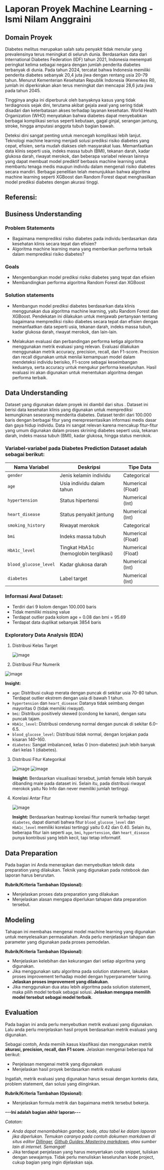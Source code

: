 # Laporan Proyek Machine Learning - Ismi Nilam Anggraini

## Domain Proyek

Diabetes melitus merupakan salah satu penyakit tidak menular yang prevalensinya terus meningkat di seluruh dunia. Berdasarkan data dari International Diabetes Federation (IDF) tahun 2021, Indonesia menempati peringkat kelima sebagai negara dengan jumlah penderita diabetes terbanyak di dunia. Pada tahun 2024, tercatat bahwa Indonesia memiliki penderita diabetes sebanyak 20,4 juta jiwa dengan rentang usia 20–79 tahun. Menurut Kementerian Kesehatan Republik Indonesia (Kemenkes RI), jumlah ini diperkirakan akan terus meningkat dan mencapai 28,6 juta jiwa pada tahun 2045.

Tingginya angka ini diperburuk oleh banyaknya kasus yang tidak terdiagnosis sejak dini, terutama akibat gejala awal yang sering tidak disadari dan keterbatasan akses terhadap layanan kesehatan. World Health Organization (WHO) menyatakan bahwa diabetes dapat menyebabkan berbagai komplikasi serius seperti kebutaan, gagal ginjal, serangan jantung, stroke, hingga amputasi anggota tubuh bagian bawah.

Deteksi dini sangat penting untuk mencegah komplikasi lebih lanjut. Teknologi machine learning menjadi solusi prediksi risiko diabetes yang cepat, efisien, serta mudah diakses oleh masyarakat luas. Memanfaatkan data klinis seperti usia, indeks massa tubuh (BMI), tekanan darah, kadar glukosa darah, riwayat merokok, dan beberapa variabel relevan lainnya yang dapat membuat model prediktif berbasis machine learning untuk membantu tenaga medis maupun individu dalam mengenali risiko diabetes secara mandiri.
Berbagai penelitian telah menunjukkan bahwa algoritma machine learning seperti XGBoost dan Random Forest dapat menghasilkan model prediksi diabetes dengan akurasi tinggi.


**Referensi**:
- 

## Business Understanding

### Problem Statements
- Bagaimana memprediksi risiko diabetes pada individu berdasarkan data kesehatan klinis secara tepat dan efisien?
- Algoritma machine learning mana yang memberikan performa terbaik dalam memprediksi risiko diabetes?

### Goals

- Mengembangkan model prediksi risiko diabetes yang tepat dan efisien
- Membandingkan performa algoritma Random Forest dan XGBoost

### Solution statements
- Membangun model prediksi diabetes berdasarkan data klinis menggunakan dua algoritma machine learning, yaitu Random Forest dan XGBoost.
  Pendekatan ini dilakukan untuk menjawab pertanyaan tentang bagaimana memprediksi risiko diabetes secara tepat dan efisien dengan memanfaatkan data seperti usia, tekanan darah, indeks massa tubuh, kadar glukosa darah, riwayat merokok, dan lain-lain.

- Melakukan evaluasi dan perbandingan performa ketiga algoritma menggunakan metrik evaluasi yang relevan. Evaluasi dilakukan menggunakan metrik accuracy, precision, recall, dan F1-score. Precision dan recall digunakan untuk menilai kemampuan model dalam mendeteksi individu berisiko, F1-score sebagai keseimbangan keduanya, serta accuracy untuk mengukur performa keseluruhan. Hasil evaluasi ini akan digunakan untuk menentukan algoritma dengan performa terbaik.


## Data Understanding
Dataset yang digunakan dalam proyek ini diambil dari situs . Dataset ini berisi data kesehatan klinis yang digunakan untuk memprediksi kemungkinan seseorang menderita diabetes. Dataset terdiri dari 100.000 baris dengan berbagai fitur yang merepresentasikan informasi medis dasar dan gaya hidup individu. Data ini sangat relevan karena mencakup fitur-fitur yang umum digunakan dalam proses skrining diabetes seperti usia, tekanan darah, indeks massa tubuh (BMI), kadar glukosa, hingga status merokok. 

### Variabel-variabel pada Diabetes Prediction Dataset adalah sebagai berikut:

| **Nama Variabel**     | **Deskripsi**                                                        | **Tipe Data**     |
| --------------------- | -------------------------------------------------------------------- | ----------------- |
| `gender`              | Jenis kelamin individu                                               | Categorical       |
| `age`                 | Usia individu dalam tahun                                            | Numerical (Float) |
| `hypertension`        | Status hipertensi                                                    | Numerical (Int)   |
| `heart_disease`       | Status penyakit jantung                                              | Numerical (Int)   |
| `smoking_history`     | Riwayat merokok                                                      | Categorical       |
| `bmi`                 | Indeks massa tubuh                                                   | Numerical (Float) |
| `HbA1c_level`         | Tingkat HbA1c (hemoglobin terglikasi)                                | Numerical (Float) |
| `blood_glucose_level` | Kadar glukosa darah                                                  | Numerical (Int)   |
| `diabetes`            | Label target                                                         | Numerical (Int)   |

### Informasi Awal Dataset:
- Terdiri dari 9 kolom dengan 100.000 baris
- Tidak memiliki missing value
- Terdapat outlier pada kolom age = 0.08 dan bmi = 95.69
- Terdapat data duplikat sebanyak 3854 baris

### Exploratory Data Analysis (EDA)

1. Distribusi Kelas Target
   
   ![image](https://github.com/user-attachments/assets/9e35c752-d090-4424-ab94-84908055f849)

2. Distribusi Fitur Numerik

  ![image](https://github.com/user-attachments/assets/ef1abf06-ee26-44f5-b54a-48a5fac4d5d7)

**Insight:**

* `age`: Distribusi cukup merata dengan puncak di sekitar usia 70-80 tahun. Terdapat outlier ekstrem dengan usia di bawah 1 tahun.
* `hypertension` dan `heart_disease`: Datanya tidak seimbang dengan mayoritas 0 (tidak memiliki riwayat).
* `bmi`: Distribusi positively skewed (condong ke kanan), dengan satu puncak tajam.
* `HbA1c_level`: Distribusi cenderung normal dengan puncak di sekitar 6.0–6.5.
* `blood_glucose_level`: Distribusi tidak normal, dengan lonjakan pada kisaran 140–160.
* `diabetes`: Sangat imbalanced, kelas 0 (non-diabetes) jauh lebih banyak dari kelas 1 (diabetes).

3. Distribusi Fitur Kategorikal

   ![image](https://github.com/user-attachments/assets/968b33ce-c974-4ba2-8099-e928ae74bc30)
   ![image](https://github.com/user-attachments/assets/43f2de11-db8d-4e14-bcd8-22a3aad853a1)

   **Insight:**
   Berdasarkan visualisasi tersebut, jumlah female lebih banyak dibanding male pada dataset ini. Selain itu, pada distribusi riwayat merokok yaitu No Info dan never memiliki jumlah tertinggi.

4. Korelasi Antar Fitur

   ![image](https://github.com/user-attachments/assets/a88562e4-585a-48a6-a43a-2674173a5c6e)

   **Insight:**
Berdasarkan heatmap korelasi fitur numerik terhadap target `diabetes`, dapat diamati bahwa fitur `blood_glucose_level` dan `HbA1c_level` memiliki korelasi tertinggi yaitu 0.42 dan 0.40. Selain itu, beberapa fitur lain seperti `age`, `bmi`, `hypertension`, dan `heart_disease` punya kontribusi yang lebih kecil, tapi tetap informatif.



## Data Preparation
Pada bagian ini Anda menerapkan dan menyebutkan teknik data preparation yang dilakukan. Teknik yang digunakan pada notebook dan laporan harus berurutan.

**Rubrik/Kriteria Tambahan (Opsional)**: 
- Menjelaskan proses data preparation yang dilakukan
- Menjelaskan alasan mengapa diperlukan tahapan data preparation tersebut.

## Modeling
Tahapan ini membahas mengenai model machine learning yang digunakan untuk menyelesaikan permasalahan. Anda perlu menjelaskan tahapan dan parameter yang digunakan pada proses pemodelan.

**Rubrik/Kriteria Tambahan (Opsional)**: 
- Menjelaskan kelebihan dan kekurangan dari setiap algoritma yang digunakan.
- Jika menggunakan satu algoritma pada solution statement, lakukan proses improvement terhadap model dengan hyperparameter tuning. **Jelaskan proses improvement yang dilakukan**.
- Jika menggunakan dua atau lebih algoritma pada solution statement, maka pilih model terbaik sebagai solusi. **Jelaskan mengapa memilih model tersebut sebagai model terbaik**.

## Evaluation
Pada bagian ini anda perlu menyebutkan metrik evaluasi yang digunakan. Lalu anda perlu menjelaskan hasil proyek berdasarkan metrik evaluasi yang digunakan.

Sebagai contoh, Anda memiih kasus klasifikasi dan menggunakan metrik **akurasi, precision, recall, dan F1 score**. Jelaskan mengenai beberapa hal berikut:
- Penjelasan mengenai metrik yang digunakan
- Menjelaskan hasil proyek berdasarkan metrik evaluasi

Ingatlah, metrik evaluasi yang digunakan harus sesuai dengan konteks data, problem statement, dan solusi yang diinginkan.

**Rubrik/Kriteria Tambahan (Opsional)**: 
- Menjelaskan formula metrik dan bagaimana metrik tersebut bekerja.

**---Ini adalah bagian akhir laporan---**

_Catatan:_
- _Anda dapat menambahkan gambar, kode, atau tabel ke dalam laporan jika diperlukan. Temukan caranya pada contoh dokumen markdown di situs editor [Dillinger](https://dillinger.io/), [Github Guides: Mastering markdown](https://guides.github.com/features/mastering-markdown/), atau sumber lain di internet. Semangat!_
- Jika terdapat penjelasan yang harus menyertakan code snippet, tuliskan dengan sewajarnya. Tidak perlu menuliskan keseluruhan kode project, cukup bagian yang ingin dijelaskan saja.

